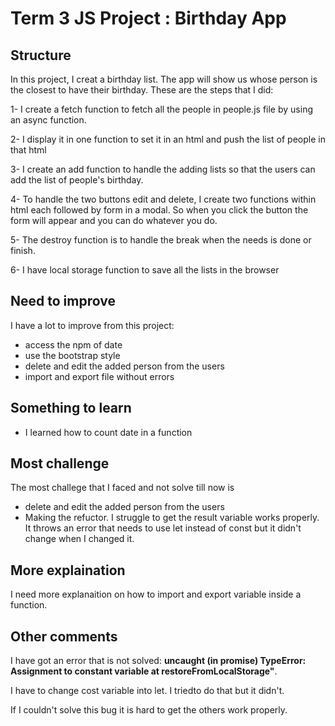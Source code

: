 # Term 3 JS Project : Birthday App

## Structure
In this project, I creat a birthday list. The app will show us whose person is the closest to have their birthday. These are the steps that I did: 
    
1- I create a fetch function to fetch all the people in people.js file by using an async function.

2- I display it in one function to set it in an html and push the list of people in that html

3- I create an add function to handle the adding lists so that the users can add the list of people's birthday.

4- To handle the two buttons edit and delete, I create two functions within html each followed by form in a modal. So when you click the button the form will appear and you can do whatever you do.

5- The destroy function is to handle the break when the needs is done or finish.

6- I have local storage function to save all the lists in the browser

## Need to improve

I have a lot to improve from this project:

 - access the npm of date
- use the bootstrap style
- delete and edit the added person from the users
- import and export file without errors

## Something to learn

- I learned how to count date in a function

## Most challenge
The most challege that I faced and not solve till now is 
- delete and edit the added person from the users
- Making the refuctor. I struggle to get the result variable works properly. It throws an error that needs to use let instead of const but it didn't change when I changed it.

## More explaination
I need more explanaition on how to import and export variable inside a function.

## Other comments

I have got an error that is not solved: **uncaught (in promise) TypeError: Assignment to constant variable at restoreFromLocalStorage"**.

I have to change cost variable into let. I triedto do that but it didn't.

 If I couldn't solve this bug it is hard to get the others work properly.
